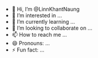 - 👋 Hi, I’m @LinnKhantNaung
- 👀 I’m interested in ...
- 🌱 I’m currently learning ...
- 💞️ I’m looking to collaborate on ...
- 📫 How to reach me ...
- 😄 Pronouns: ...
- ⚡ Fun fact: ...

<!---
LinnKhantNaung/LinnKhantNaung is a ✨ special ✨ repository because its `README.md` (this file) appears on your GitHub profile.
You can click the Preview link to take a look at your changes.
--->
